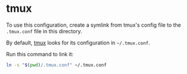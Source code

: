 # tmux

To use this configuration, create a symlink from tmux's config file
to the `.tmux.conf` file in this directory.

By default, [tmux](https://github.com/tmux/tmux) looks for its configuration
in `~/.tmux.conf`.

Run this command to link it:

```bash
ln -s "$(pwd)/.tmux.conf" ~/.tmux.conf
```
